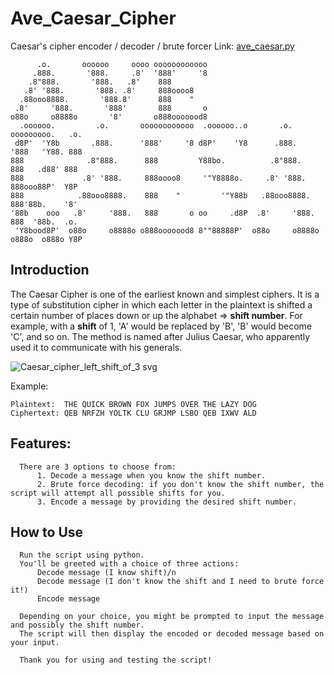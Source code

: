 # Ave_Caesar_Cipher
Caesar's cipher encoder / decoder / brute forcer
Link: [ave_caesar.py](https://github.com/przemokam/Ave_Caesar_Cipher/blob/main/ave_caesar.py)
```
      .o.       oooooo     oooo oooooooooooo                                           
     .888.       '888.     .8'  '888'     '8                                           
    .8"888.       '888.   .8'    888                                                   
   .8' '888.       '888. .8'     888oooo8                                              
  .88ooo8888.       '888.8'      888    "                                              
 .8'     '888.       '888'       888       o                                           
o88o     o8888o       '8'       o888ooooood8                                           
  .oooooo.         .o.       oooooooooooo  .oooooo..o       .o.       ooooooooo.   .o. 
 d8P'  'Y8b       .888.      '888'     '8 d8P'    'Y8      .888.      '888   'Y88. 888 
888              .8"888.      888         Y88bo.          .8"888.      888   .d88' 888 
888             .8' '888.     888oooo8     '"Y8888o.     .8' '888.     888ooo88P'  Y8P 
888            .88ooo8888.    888    "         '"Y88b   .88ooo8888.    888'88b.    '8' 
'88b    ooo   .8'     '888.   888       o oo     .d8P  .8'     '888.   888  '88b.  .o. 
 'Y8bood8P'  o88o     o8888o o888ooooood8 8""88888P'  o88o     o8888o o888o  o888o Y8P 
```

## Introduction

The Caesar Cipher is one of the earliest known and simplest ciphers. It is a type of substitution cipher in which each letter in the plaintext is shifted a certain number of places down or up the alphabet => **shift number**. 
For example, with a **shift** of 1, 'A' would be replaced by 'B', 'B' would become 'C', and so on. The method is named after Julius Caesar, who apparently used it to communicate with his generals.

![Caesar_cipher_left_shift_of_3 svg](https://github.com/przemokam/Ave_Caesar_Cipher/assets/124211669/776eeafa-f382-4516-9b1f-318dfbc9d832)

Example:
```
Plaintext:  THE QUICK BROWN FOX JUMPS OVER THE LAZY DOG
Ciphertext: QEB NRFZH YOLTK CLU GRJMP LSBO QEB IXWV ALD
```

## Features:
      
      There are 3 options to choose from:
          1. Decode a message when you know the shift number.
          2. Brute force decoding: if you don't know the shift number, the script will attempt all possible shifts for you.
          3. Encode a message by providing the desired shift number.

## How to Use

      Run the script using python.
      You'll be greeted with a choice of three actions:
          Decode message (I know shift)/n
          Decode message (I don't know the shift and I need to brute force it!)
          Encode message

      Depending on your choice, you might be prompted to input the message and possibly the shift number.
      The script will then display the encoded or decoded message based on your input.
      
      Thank you for using and testing the script!
